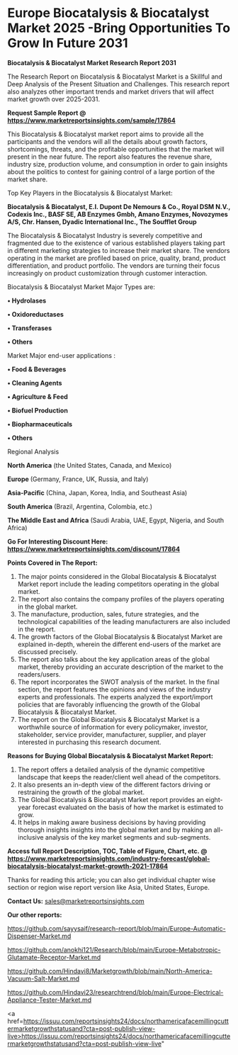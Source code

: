  # Europe Biocatalysis & Biocatalyst Market 2025 -Bring Opportunities To Grow In Future 2031

<strong>Biocatalysis & Biocatalyst Market Research Report 2031</strong>

The Research Report on Biocatalysis & Biocatalyst Market is a Skillful and Deep Analysis of the Present Situation and Challenges. This research report also analyzes other important trends and market drivers that will affect market growth over 2025-2031.

<strong>Request Sample Report @ <a href=https://www.marketreportsinsights.com/sample/17864>https://www.marketreportsinsights.com/sample/17864</a></strong>

This Biocatalysis & Biocatalyst market report aims to provide all the participants and the vendors will all the details about growth factors, shortcomings, threats, and the profitable opportunities that the market will present in the near future. The report also features the revenue share, industry size, production volume, and consumption in order to gain insights about the politics to contest for gaining control of a large portion of the market share.

Top Key Players in the Biocatalysis & Biocatalyst Market:

<strong>Biocatalysis & Biocatalyst, E.I. Dupont De Nemours & Co., Royal DSM N.V., Codexis Inc., BASF SE, AB Enzymes Gmbh, Amano Enzymes, Novozymes A/S, Chr. Hansen, Dyadic International Inc., The Soufflet Group</strong>

The Biocatalysis & Biocatalyst Industry is severely competitive and fragmented due to the existence of various established players taking part in different marketing strategies to increase their market share. The vendors operating in the market are profiled based on price, quality, brand, product differentiation, and product portfolio. The vendors are turning their focus increasingly on product customization through customer interaction.

Biocatalysis & Biocatalyst Market Major Types are:

<strong>• Hydrolases

• Oxidoreductases

• Transferases

• Others</strong>

Market Major end-user applications :

<strong>• Food & Beverages

• Cleaning Agents

• Agriculture & Feed

• Biofuel Production

• Biopharmaceuticals

• Others</strong>

Regional Analysis

</u><strong><b>North America</b></strong> (the United States, Canada, and Mexico)

<strong><b>Europe </b></strong>(Germany, France, UK, Russia, and Italy)

<strong><b>Asia-Pacific</b></strong> (China, Japan, Korea, India, and Southeast Asia)

<strong><b>South America</b></strong> (Brazil, Argentina, Colombia, etc.)

<strong><b>The Middle East and Africa</b></strong> (Saudi Arabia, UAE, Egypt, Nigeria, and South Africa)

<strong>Go For Interesting Discount Here: <a href=https://www.marketreportsinsights.com/discount/17864>https://www.marketreportsinsights.com/discount/17864</a></strong>

<strong>Points Covered in The Report:</strong>
<ol>
  <li>The major points considered in the Global Biocatalysis & Biocatalyst Market report include the leading competitors operating in the global market.</li>
  <li>The report also contains the company profiles of the players operating in the global market.</li>
  <li>The manufacture, production, sales, future strategies, and the technological capabilities of the leading manufacturers are also included in the report.</li>
  <li>The growth factors of the Global Biocatalysis & Biocatalyst Market are explained in-depth, wherein the different end-users of the market are discussed precisely.</li>
  <li>The report also talks about the key application areas of the global market, thereby providing an accurate description of the market to the readers/users.</li>
  <li>The report incorporates the SWOT analysis of the market. In the final section, the report features the opinions and views of the industry experts and professionals. The experts analyzed the export/import policies that are favorably influencing the growth of the Global Biocatalysis & Biocatalyst Market.</li>
  <li>The report on the Global Biocatalysis & Biocatalyst Market is a worthwhile source of information for every policymaker, investor, stakeholder, service provider, manufacturer, supplier, and player interested in purchasing this research document.</li>
</ol>
<strong>Reasons for Buying Global Biocatalysis & Biocatalyst Market Report:</strong>

<ol>
  <li>The report offers a detailed analysis of the dynamic competitive landscape that keeps the reader/client well ahead of the competitors.</li>
  <li>It also presents an in-depth view of the different factors driving or restraining the growth of the global market.</li>
  <li>The Global Biocatalysis & Biocatalyst Market report provides an eight-year forecast evaluated on the basis of how the market is estimated to grow.</li>
  <li>It helps in making aware business decisions by having providing thorough insights insights into the global market and by making an all-inclusive analysis of the key market segments and sub-segments.</li>
</ol>
<strong>Access full Report Description, TOC, Table of Figure, Chart, etc. @ <a href=https://www.marketreportsinsights.com/industry-forecast/global-biocatalysis-biocatalyst-market-growth-2021-17864>https://www.marketreportsinsights.com/industry-forecast/global-biocatalysis-biocatalyst-market-growth-2021-17864</a></strong>


Thanks for reading this article; you can also get individual chapter wise section or region wise report version like Asia, United States, Europe.

<strong>Contact Us:</strong>
sales@marketreportsinsights.com

<strong>Our other reports:</strong>

<a href=https://github.com/sayysaif/research-report/blob/main/Europe-Automatic-Dispenser-Market.md>https://github.com/sayysaif/research-report/blob/main/Europe-Automatic-Dispenser-Market.md</a>

<a href=https://github.com/anokhi121/Research/blob/main/Europe-Metabotropic-Glutamate-Receptor-Market.md>https://github.com/anokhi121/Research/blob/main/Europe-Metabotropic-Glutamate-Receptor-Market.md</a>

<a href=https://github.com/Hindavi8/Marketgrowth/blob/main/North-America-Vacuum-Salt-Market.md>https://github.com/Hindavi8/Marketgrowth/blob/main/North-America-Vacuum-Salt-Market.md</a>

<a href=https://github.com/Hindavi23/researchtrend/blob/main/Europe-Electrical-Appliance-Tester-Market.md>https://github.com/Hindavi23/researchtrend/blob/main/Europe-Electrical-Appliance-Tester-Market.md</a>

<a href=https://issuu.com/reportsinsights24/docs/northamericafacemillingcuttermarketgrowthstatusand?cta=post-publish-view-live>https://issuu.com/reportsinsights24/docs/northamericafacemillingcuttermarketgrowthstatusand?cta=post-publish-view-live</a>"
